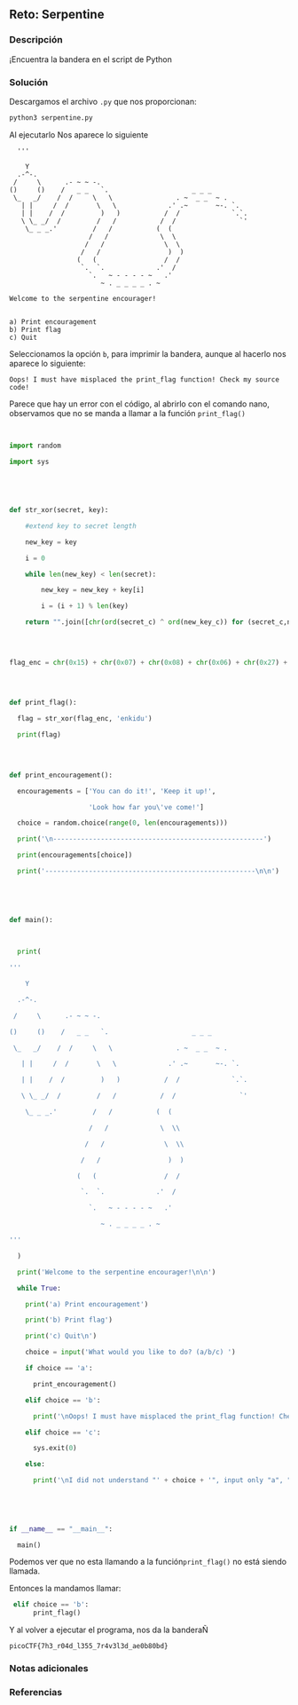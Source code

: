 ## Reto: Serpentine

### Descripción
¡Encuentra la bandera en el script de Python 
### Solución
Descargamos el archivo `.py` que nos proporcionan:
```python
python3 serpentine.py
```

Al ejecutarlo Nos aparece lo siguiente
```salida
  '''

    Y
  .-^-.
 /     \      .- ~ ~ -.
()     ()    /   _ _   `.                     _ _ _
 \_   _/    /  /     \   \                . ~  _ _  ~ .
   | |     /  /       \   \             .' .~       ~-. `.
   | |    /  /         )   )           /  /             `.`.
   \ \_ _/  /         /   /           /  /                `'
    \_ _ _.'         /   /           (  (
                    /   /             \  \
                   /   /               \  \
                  /   /                 )  )
                 (   (                 /  /
                  `.  `.             .'  /
                    `.   ~ - - - - ~   .'
                       ~ . _ _ _ _ . ~

Welcome to the serpentine encourager!


a) Print encouragement
b) Print flag
c) Quit
```

Seleccionamos la opción `b`, para imprimir la bandera, aunque al hacerlo nos aparece lo siguiente:
```salida
Oops! I must have misplaced the print_flag function! Check my source code!
```

Parece que hay un error con el código, al abrirlo con el comando nano, observamos que no se manda a llamar a la función `print_flag()`
```python
  

import random

import sys

  
  
  

def str_xor(secret, key):

    #extend key to secret length

    new_key = key

    i = 0

    while len(new_key) < len(secret):

        new_key = new_key + key[i]

        i = (i + 1) % len(key)        

    return "".join([chr(ord(secret_c) ^ ord(new_key_c)) for (secret_c,new_key_c) in zip(secret,new_key)])

  
  

flag_enc = chr(0x15) + chr(0x07) + chr(0x08) + chr(0x06) + chr(0x27) + chr(0x21) + chr(0x23) + chr(0x15) + chr(0x5c) + chr(0x01) + chr(0x57) + chr(0x2a) + chr(0x17) + chr(0x5e) + chr(0x5f) + chr(0x0d) + chr(0x3b) + chr(0x19) + chr(0x56) + chr(0x5b) + chr(0x5e) + chr(0x36) + chr(0x53) + chr(0x07) + chr(0x51) + chr(0x18) + chr(0x58) + chr(0x05) + chr(0x57) + chr(0x11) + chr(0x3a) + chr(0x0f) + chr(0x0e) + chr(0x59) + chr(0x06) + chr(0x4d) + chr(0x55) + chr(0x0c) + chr(0x0f) + chr(0x14)

  
  

def print_flag():

  flag = str_xor(flag_enc, 'enkidu')

  print(flag)

  
  

def print_encouragement():

  encouragements = ['You can do it!', 'Keep it up!',

                    'Look how far you\'ve come!']

  choice = random.choice(range(0, len(encouragements)))

  print('\n-----------------------------------------------------')

  print(encouragements[choice])

  print('-----------------------------------------------------\n\n')

  
  
  

def main():

  

  print(

'''

    Y

  .-^-.

 /     \      .- ~ ~ -.

()     ()    /   _ _   `.                     _ _ _

 \_   _/    /  /     \   \                . ~  _ _  ~ .

   | |     /  /       \   \             .' .~       ~-. `.

   | |    /  /         )   )           /  /             `.`.

   \ \_ _/  /         /   /           /  /                `'

    \_ _ _.'         /   /           (  (

                    /   /             \  \\

                   /   /               \  \\

                  /   /                 )  )

                 (   (                 /  /

                  `.  `.             .'  /

                    `.   ~ - - - - ~   .'

                       ~ . _ _ _ _ . ~

'''

  )

  print('Welcome to the serpentine encourager!\n\n')

  while True:

    print('a) Print encouragement')

    print('b) Print flag')

    print('c) Quit\n')

    choice = input('What would you like to do? (a/b/c) ')

    if choice == 'a':

      print_encouragement()

    elif choice == 'b':

      print('\nOops! I must have misplaced the print_flag function! Check my source code!\n\n')

    elif choice == 'c':

      sys.exit(0)

    else:

      print('\nI did not understand "' + choice + '", input only "a", "b" or "c"\n\n')

  
  
  

if __name__ == "__main__":

  main()
```

Podemos ver que no esta llamando a la función`print_flag()` no está siendo llamada.

Entonces la mandamos llamar:
```python
 elif choice == 'b':
      print_flag()
```

Y al volver a ejecutar el programa, nos da la banderaÑ
```flag
picoCTF{7h3_r04d_l355_7r4v3l3d_ae0b80bd}
```

### Notas adicionales
### Referencias


